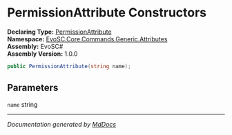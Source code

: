 ﻿<!--  
  <auto-generated>   
    The contents of this file were generated by a tool.  
    Changes to this file may be list if the file is regenerated  
  </auto-generated>   
-->

# PermissionAttribute Constructors

**Declaring Type:** [PermissionAttribute](../index.md)  
**Namespace:** [EvoSC.Core.Commands.Generic.Attributes](../../index.md)  
**Assembly:** EvoSC\#  
**Assembly Version:** 1.0.0

```csharp
public PermissionAttribute(string name);
```

## Parameters

`name`  string

___

*Documentation generated by [MdDocs](https://github.com/ap0llo/mddocs)*
